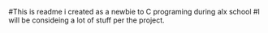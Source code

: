 #This is readme i created as a newbie to C programing during alx school
#I will be consideing a lot of stuff per the project.

